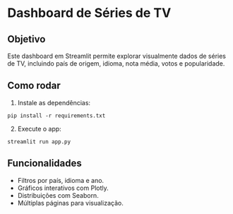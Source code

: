 # Dashboard de Séries de TV

## Objetivo
Este dashboard em Streamlit permite explorar visualmente dados de séries de TV, incluindo país de origem, idioma, nota média, votos e popularidade.

## Como rodar
1. Instale as dependências:
```
pip install -r requirements.txt
```

2. Execute o app:
```
streamlit run app.py
```

## Funcionalidades
- Filtros por país, idioma e ano.
- Gráficos interativos com Plotly.
- Distribuições com Seaborn.
- Múltiplas páginas para visualização.
